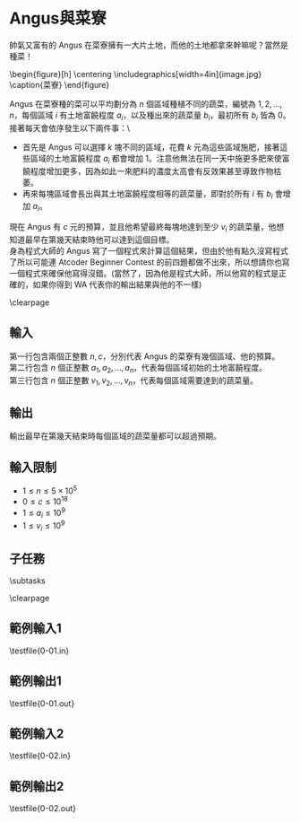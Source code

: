 # Angus與菜寮

帥氣又富有的 Angus 在菜寮擁有一大片土地，而他的土地都拿來幹嘛呢？當然是種菜！

\begin{figure}[h]
\centering
\includegraphics[width=4in]{image.jpg}
\caption{菜寮}
\end{figure}

Angus 在菜寮種的菜可以平均劃分為 $n$ 個區域種植不同的蔬菜，編號為 $1,2,...,n$，每個區域 $i$ 有土地富饒程度 $a_i$，以及種出來的蔬菜量 $b_i$，最初所有 $b_i$ 皆為 $0$。\
接著每天會依序發生以下兩件事：\
 - 首先是 Angus 可以選擇 $k$ 塊不同的區域，花費 $k$ 元為這些區域施肥，接著這些區域的土地富饒程度 $a_i$ 都會增加 $1$。注意他無法在同一天中施更多肥來使富饒程度增加更多，因為如此一來肥料的濃度太高會有反效果甚至導致作物枯萎。
 - 再來每塊區域會長出與其土地富饒程度相等的蔬菜量，即對於所有 $i$ 有 $b_i$ 會增加 $a_i$。

現在 Angus 有 $c$ 元的預算，並且他希望最終每塊地達到至少 $v_i$ 的蔬菜量，他想知道最早在第幾天結束時他可以達到這個目標。\
身為程式大師的 Angus 寫了一個程式來計算這個結果，但由於他有點久沒寫程式了所以可能連 Atcoder Beginner Contest 的前四題都做不出來，所以想請你也寫一個程式來確保他寫得沒錯。(當然了，因為他是程式大師，所以他寫的程式是正確的，如果你得到 WA 代表你的輸出結果與他的不一樣)

\clearpage

## 輸入
第一行包含兩個正整數 $n,c$，分別代表 Angus 的菜寮有幾個區域、他的預算。\
第二行包含 $n$ 個正整數 $a_1,a_2,...,a_n$，代表每個區域初始的土地富饒程度。\
第三行包含 $n$ 個正整數 $v_1,v_2,...,v_n$，代表每個區域需要達到的蔬菜量。

## 輸出
輸出最早在第幾天結束時每個區域的蔬菜量都可以超過預期。

## 輸入限制
 - $1\le n\le 5\times 10^5$
 - $0\le c\le 10^{18}$
 - $1\le a_i\le 10^9$
 - $1\le v_i\le 10^9$

## 子任務
\subtasks

\clearpage

## 範例輸入1
\testfile{0-01.in}

## 範例輸出1
\testfile{0-01.out}

## 範例輸入2
\testfile{0-02.in}

## 範例輸出2
\testfile{0-02.out}
